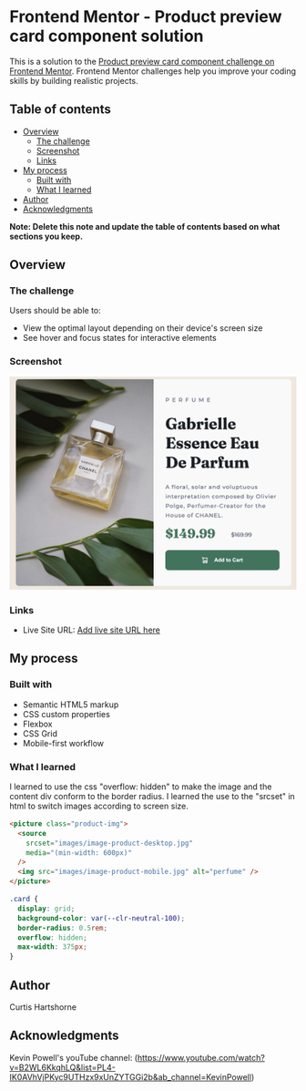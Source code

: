 # Frontend Mentor - Product preview card component solution

This is a solution to the [Product preview card component challenge on Frontend Mentor](https://www.frontendmentor.io/challenges/product-preview-card-component-GO7UmttRfa). Frontend Mentor challenges help you improve your coding skills by building realistic projects.

## Table of contents

- [Overview](#overview)
  - [The challenge](#the-challenge)
  - [Screenshot](#screenshot)
  - [Links](#links)
- [My process](#my-process)
  - [Built with](#built-with)
  - [What I learned](#what-i-learned)
- [Author](#author)
- [Acknowledgments](#acknowledgments)

**Note: Delete this note and update the table of contents based on what sections you keep.**

## Overview

### The challenge

Users should be able to:

- View the optimal layout depending on their device's screen size
- See hover and focus states for interactive elements

### Screenshot

![](./screenshot.png)

### Links

- Live Site URL: [Add live site URL here](https://chartdesign.github.io/product-preview-card/)

## My process

### Built with

- Semantic HTML5 markup
- CSS custom properties
- Flexbox
- CSS Grid
- Mobile-first workflow

### What I learned

I learned to use the css "overflow: hidden" to make the image and the content div conform to the border radius.
I learned the use to the "srcset" in html to switch images according to screen size.

```html
<picture class="product-img">
  <source
    srcset="images/image-product-desktop.jpg"
    media="(min-width: 600px)"
  />
  <img src="images/image-product-mobile.jpg" alt="perfume" />
</picture>
```

```css
.card {
  display: grid;
  background-color: var(--clr-neutral-100);
  border-radius: 0.5rem;
  overflow: hidden;
  max-width: 375px;
}
```

## Author

Curtis Hartshorne

## Acknowledgments

Kevin Powell's youTube channel:
(https://www.youtube.com/watch?v=B2WL6KkqhLQ&list=PL4-IK0AVhVjPKyc9UTHzx9xUnZYTGGi2b&ab_channel=KevinPowell)
